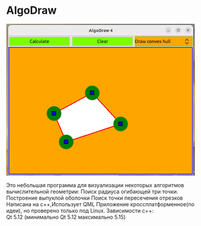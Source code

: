 # AlgoDraw
![alt text](https://github.com/Pin80/AlgoDraw/blob/main/demo.png?raw=true)

Это небольшая программа для визуализации некоторых алгоритмов вычислительной геометрии:
        Поиск радиуса огибающей три точки.
        Построение выпуклой оболочки
        Поиск точки пересечения отрезков
Написана на c++,Использует QML
Приложение кроссплатформенное(по идеи), но проверено только под Linux. 
Зависимости c++:  
        Qt 5.12 (минимально Qt 5.12 максимально 5.15)  

    
